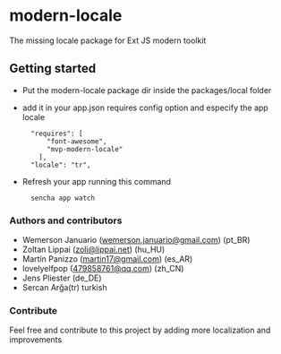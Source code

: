 # modern-locale

The missing locale package for Ext JS modern toolkit


## Getting started

- Put the modern-locale package dir inside the packages/local folder
- add it in your app.json  requires config option and especify the app locale

        "requires": [
            "font-awesome",
            "mvp-modern-locale"
          ],
        "locale": "tr",

- Refresh your app running this command

        sencha app watch

### Authors and contributors

* Wemerson Januario (wemerson.januario@gmail.com) (pt_BR)
* Zoltan Lippai (zoli@lippai.net) (hu_HU)
* Martín Panizzo (martin17@gmail.com) (es_AR)
* lovelyelfpop (479858761@qq.com) (zh_CN)
* Jens Pliester (de_DE)
* Sercan Arğa(tr) turkish


### Contribute

Feel free and contribute to this project by adding more localization and improvements
